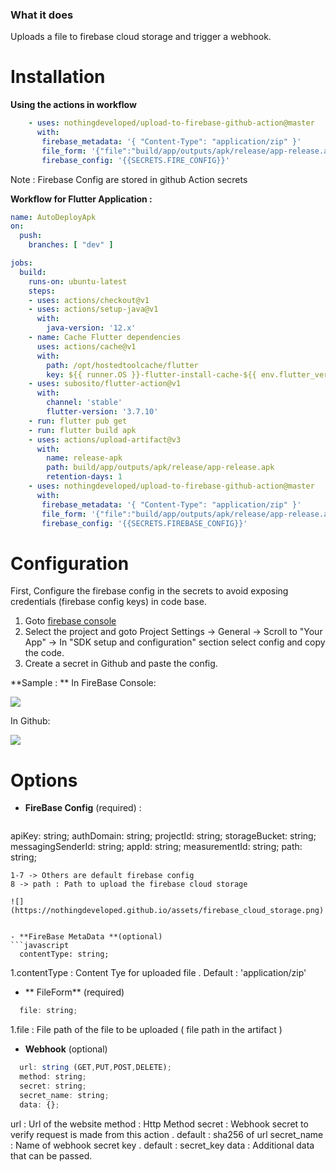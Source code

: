 ### What it does
 Uploads a file to firebase cloud storage and trigger a webhook.

# Installation
**Using the actions in workflow**
```yaml
    - uses: nothingdeveloped/upload-to-firebase-github-action@master 
      with:
       firebase_metadata: '{ "Content-Type": "application/zip" }'
       file_form: '{"file":"build/app/outputs/apk/release/app-release.apk"}'
       firebase_config: '{{SECRETS.FIRE_CONFIG}}'
```
Note : Firebase Config are stored in github Action secrets

**Workflow for Flutter Application :**

```yaml
name: AutoDeployApk
on:
  push:
    branches: [ "dev" ]

jobs:
  build:
    runs-on: ubuntu-latest
    steps:
    - uses: actions/checkout@v1
    - uses: actions/setup-java@v1
      with:
        java-version: '12.x'
    - name: Cache Flutter dependencies
      uses: actions/cache@v1
      with:
        path: /opt/hostedtoolcache/flutter
        key: ${{ runner.OS }}-flutter-install-cache-${{ env.flutter_version }}
    - uses: subosito/flutter-action@v1
      with:
        channel: 'stable' 
        flutter-version: '3.7.10' 
    - run: flutter pub get
    - run: flutter build apk
    - uses: actions/upload-artifact@v3
      with:
        name: release-apk
        path: build/app/outputs/apk/release/app-release.apk
        retention-days: 1
    - uses: nothingdeveloped/upload-to-firebase-github-action@master 
      with:
       firebase_metadata: '{ "Content-Type": "application/zip" }'
       file_form: '{"file":"build/app/outputs/apk/release/app-release.apk"}'
       firebase_config: '{{SECRETS.FIREBASE_CONFIG}}'
```

# Configuration
First, Configure the firebase config in the secrets to avoid exposing credentials (firebase config keys) in code base.
1. Goto [firebase console](https://console.firebase.google.com/ "firebase console")
2. Select the project and goto Project Settings -> General -> Scroll to "Your App" -> In "SDK setup and configuration" section select config and copy the code.
3. Create a secret in Github and paste the config.

**Sample : **
In FireBase Console: 

![](https://nothingdeveloped.github.io/assets/firebase_config.png)

In Github: 

![](https://nothingdeveloped.github.io/assets/github_action_secret.png)


# Options
- **FireBase Config** (required) : 
     ```javascript
apiKey: string;
authDomain: string;
projectId: string;
storageBucket: string;
messagingSenderId: string;
appId: string;
measurementId: string;
path: string;
```
1-7 -> Others are default firebase config 
8 -> path : Path to upload the firebase cloud storage

![](https://nothingdeveloped.github.io/assets/firebase_cloud_storage.png)


- **FireBase MetaData **(optional)
```javascript
  contentType: string;
```
1.contentType : Content Tye for uploaded file . Default : 'application/zip'

- ** FileForm** (required)
```javascript
  file: string;
```
1.file : File path of the file to be uploaded ( file path in the artifact )

- **Webhook** (optional)
```javascript
  url: string (GET,PUT,POST,DELETE);
  method: string;
  secret: string;
  secret_name: string;
  data: {};
```
url : Url of the website
method : Http Method
secret : Webhook secret to verify request is made from this action . default : sha256 of url
secret_name : Name of webhook secret key . default : secret_key
data : Additional data that can be passed.





